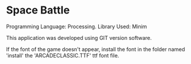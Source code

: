 Space Battle
===============


Programming Language: Processing.
Library Used: Minim

This application was developed using GIT version software.

If the font of the game doesn't appear, install the font in the folder named 'install' the 'ARCADECLASSIC.TTF' ttf font file.

